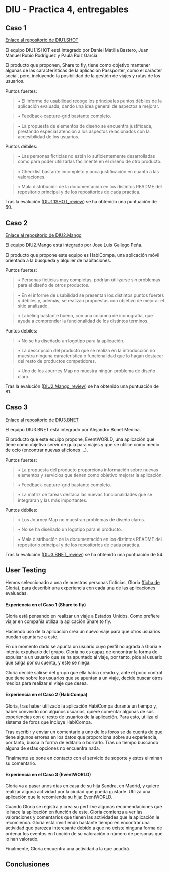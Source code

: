 # DIU - Practica 4, entregables


## Caso 1

[Enlace al repositorio de DIU1.SHOT](https://github.com/aluruiz/DIU20)

El equipo DIU1.1SHOT está integrado por Daniel Matilla Bastero, Juan Manuel Rubio Rodríguez y Paula Ruiz García.

El producto que proponen, Share to fly, tiene como objetivo mantener algunas de las características de la aplicación Passporter, como el carácter social, pero, incluyendo la posibilidad de la gestión de viajes y rutas de los usuarios.

Puntos fuertes:

>• El informe de usabilidad recoge los principales puntos débiles de la aplicación evaluada, dando una idea general de aspectos a mejorar.

>• Feedback-capture-grid bastante completo. 

>• La propuesta de elementos de diseño se encuentra justificada, prestando especial atención a los aspectos relacionados con la accesibilidad de los usuarios.

Puntos débiles:

>• Las personas ficticias no están lo suficientemente desarrolladas como para poder utilizarlas fácilmente en el diseño de otro producto.

>• Checklist bastante incompleto y poca justificación en cuanto a las valoraciones.

>• Mala distribución de la documentación en los distintos README del repositorio principal y de los repositorios de cada práctica.
    
Tras la evalución ([DIU1.1SHOT_review](DIU1.1SHOT_review.xls)) se ha obtenido una puntuación de 60.

## Caso 2

[Enlace al repositorio de DIU2.Mango](https://github.com/Dunspa/DIU20)

El equipo DIU2.Mango está integrado por Jose Luis Gallego Peña.

El producto que propone este equipo es HabiCompa, una aplicación móvil orientada a la búsqueda y alquiler de habitaciones.

Puntos fuertes:

>• Personas ficticias muy completas, podrían utilizarse sin problemas para el diseño de otros productos.

>• En el informe de usabilidad se presentan los distintos puntos fuertes y débiles y, además, se realizan propuestas con objetivo de mejorar el sitio analizado.

>• Labeling bastante bueno, con una columna de iconografía, que ayuda a comprender la funcionalidad de los distintos términos.

Puntos débiles:

>• No se ha diseñado un logotipo para la aplicación.

>• La descripción del producto que se realiza en la introducción no muestra ninguna característica o funcionalidad que lo hagan destacar del resto de productos competidores.

>• Uno de los Journey Map no muestra ningún problema de diseño claro.

Tras la evalución ([DIU2.Mango_review](DIU2.Mango_review.xls)) se ha obtenido una puntuación de 81.

## Caso 3

[Enlace al repositorio de DIU3.BNET](https://github.com/alejandrobonet/DIU20)

El equipo DIU3.BNET está integrado por Alejandro Bonet Medina.

El producto que este equipo propone, EventWORLD, una aplicación que tiene como objetivo servir de guía para viajes y que se utilice como medio de ocio (encontrar nuevas aficiones …).

Puntos fuertes:

>• La propuesta del producto proporciona información sobre nuevas elementos y servicios que tienen como objetivo mejorar la aplicación.

>• Feedback-capture-grid bastante completo. 

>• La matriz de tareas destaca las nuevas funcionalidades que se integraran y las más importantes.

Puntos débiles:

>• Los Journey Map no muestran problemas de diseño claros.

>• No se ha diseñado un logotipo para el producto.

>• Mala distribución de la documentación en los distintos README del repositorio principal y de los repositorios de cada práctica.

Tras la evalución ([DIU3.BNET_review](DIU3.BNET_review.xls)) se ha obtenido una puntuación de 54.

## User Testing

Hemos seleccionado a una de nuestras personas fictícias, Gloria ([ficha de Gloria](../P1/img/PersonaGloria.jpg)), para describir una experiencia con cada una de las aplicaciones evaluadas.

#### Experiencia en el Caso 1 (Share to fly)

Gloria está pensando en realizar un viaje a Estados Unidos. Como prefiere viajar en compañía utiliza la aplicación Share to fly.

Haciendo uso de la aplicación crea un nuevo viaje para que otros usuarios puedan apuntarse a este. 

En un momento dado se apunta un usuario cuyo perfil no agrada a Gloria e intenta expulsarlo del grupo. Gloria no es capaz de encontrar la forma de expulsar a un usuario que se ha apuntado al viaje, por tanto, pide al usuario que salga por su cuenta, y este se niega.

Gloria decide salirse del grupo que ella había creado y, ante el poco control que tiene sobre los usuarios que se apuntan a un viaje, decide buscar otros medios para realizar el viaje que desea.

#### Experiencia en el Caso 2 (HabiCompa)

Gloria, tras haber utilizado la aplicación HabiCompa durante un tiempo y, haber convivido con algunos usuarios, quiere comentar algunas de sus experiencias con el resto de usuarios de la aplicación. Para esto, utiliza el sistema de foros que incluye HabiCompa.

Tras escribir y enviar un comentario a uno de los foros se da cuenta de que tiene algunos errores en los datos que proporciona sobre su experiencia, por tanto, busca la forma de editarlo o borrarlo. Tras un tiempo buscando alguna de estas opciones no encuentra nada. 

Finalmente se pone en contacto con el servicio de soporte y estos eliminan su comentario.

#### Experiencia en el Caso 3 (EventWORLD)

Gloria va a pasar unos días en casa de su hija Sandra, en Madrid, y quiere realizar alguna actividad por la ciudad que pueda gustarle. Utiliza una aplicación que le recomienda su hija: EventWORLD.

Cuando Gloria se registra y crea su perfil ve algunas recomendaciones que le hace la aplicación en función de este. Gloria comienza a ver las valoraciones y comentarios que tienen las actividades que la aplicación le recomienda. Gloria está invirtiendo bastante tiempo en encontrar una actividad que parezca interesante debido a que no existe ninguna forma de ordenar los eventos en función de su valoración o número de personas que lo han valorado.

Finalmente, Gloria encuentra una actividad a la que acudirá.

## Conclusiones
